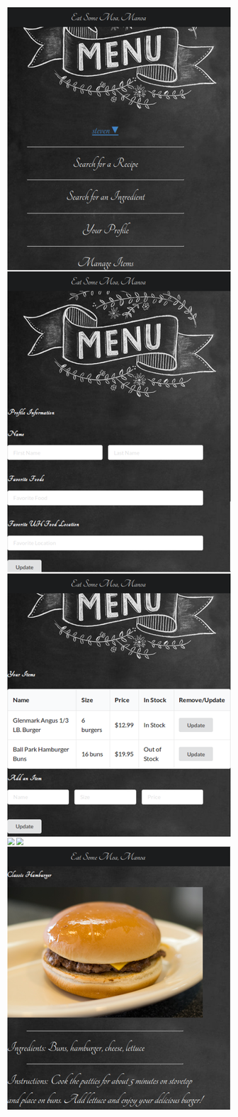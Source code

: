 
<img src="https://github.com/Steven-Braun/toastermockup/blob/master/doc/menu.png" width="600">
<img src="https://github.com/Steven-Braun/toastermockup/blob/master/doc/profile.png" width="600">
<img src="https://github.com/Steven-Braun/toastermockup/blob/master/doc/items.png" width="600">
<img src="https://github.com/Steven-Braun/toastermockup/blob/master/doc/ingredients.png" width="600">
<img src="https://github.com/Steven-Braun/toastermockup/blob/master/doc/recipies.png" width="600">
<img src="https://github.com/Steven-Braun/toastermockup/blob/master/doc/hamburger.png" width="600">

